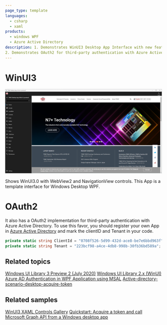 ```yaml
---
page_type: template
languages:
  - csharp
  - xaml
products:
  - windows WPF
  - Azure Active Directory
description: 1. Demonstrates WinUI3 Desktop App Interface with new features like WebView2 and NavigationView 
2. Demonstrates OAuth2 for third-party authentication with Azure Active Directory.
---
```


# WinUI3 

![WinUI_Desktop Screenshot](README_Images/WinUI_Desktop.png)

Shows WinUI3.0 with WebView2 and NavigationView controls. This App is a template interface for Windows Desktop WPF. 


# OAuth2

It also has a OAuth2 implementation for third-party authentication with Azure Active Directory. To use this favor, you should register your own App in [Azure Active Directory](https://azure.microsoft.com/zh-tw/services/active-directory/) and mark the clientID and Tenant in your code. 

```C#
private static string ClientId = "0708f526-5d99-432d-ace8-be7e6bbd963f";
private static string Tenant = "223bcf98-a4ce-4db8-998b-30fb36bd589a";
```

## Related topics


[Windows UI Library 3 Preview 2 (July 2020)](https://docs.microsoft.com/en-us/windows/apps/winui/winui3)
[Windows UI Library 2.x (WinUI)](https://docs.microsoft.com/uwp/toolkits/winui/)
[Azure AD Authentication in WPF Application using MSAL](https://manojchoudhari.wordpress.com/2020/05/29/azure-ad-authentication-in-wpf-application-using-msal/)
[Active-directory-scenario-desktop-acquire-token](https://docs.microsoft.com/zh-tw/azure/active-directory/develop/scenario-desktop-acquire-token?tabs=dotnet)

## Related samples
[WinUI3 XAML Controls Gallery](https://github.com/microsoft/Xaml-Controls-Gallery/tree/winui3preview)
[Quickstart: Acquire a token and call Microsoft Graph API from a Windows desktop app](https://docs.microsoft.com/zh-tw/azure/active-directory/develop/quickstart-v2-windows-desktop)  